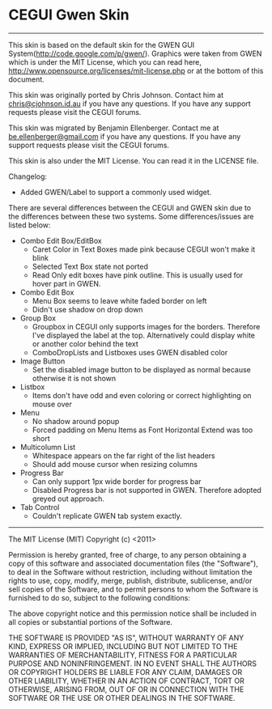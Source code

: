 # CEGUI Gwen Skin
------------------

This skin is based on the default skin for the GWEN GUI System(http://code.google.com/p/gwen/).
Graphics were taken from GWEN which is under the MIT License, which you can read here,
http://www.opensource.org/licenses/mit-license.php or at the bottom of this document.

This skin was originally ported by Chris Johnson. Contact him at chris@cjohnson.id.au if you have any
questions. If you have any support requests please visit the CEGUI forums.

This skin was migrated by Benjamin Ellenberger. Contact me at be.ellenberger@gmail.com if you have any
questions. If you have any support requests please visit the CEGUI forums.

This skin is also under the MIT License. You can read it in the LICENSE file.

Changelog:

- Added GWEN/Label to support a commonly used widget.

There are several differences between the CEGUI and GWEN skin due to the differences between
these two systems. Some differences/issues are listed below:

 - Combo Edit Box/EditBox
    - Caret Color in Text Boxes made pink because CEGUI won't make it blink
    - Selected Text Box state not ported
    - Read Only edit boxes have pink outline. This is usually used for hover part in GWEN.
 - Combo Edit Box
    - Menu Box seems to leave white faded border on left
    - Didn't use shadow on drop down
 - Group Box
    - Groupbox in CEGUI only supports images for the borders. Therefore I've displayed the
      label at the top. Alternatively could display white or another color behind the text
    - ComboDropLists and Listboxes uses GWEN disabled color
 - Image Button
    - Set the disabled image button to be displayed as normal because otherwise it is not
      shown
 - Listbox
    - Items don't have odd and even coloring or correct highlighting on mouse over
 - Menu
    - No shadow around popup
    - Forced padding on Menu Items as Font Horizontal Extend was too short
 - Multicolumn List
    - Whitespace appears on the far right of the list headers
    - Should add mouse cursor when resizing columns
 - Progress Bar
    - Can only support 1px wide border for progress bar
    - Disabled Progress bar is not supported in GWEN. Therefore adopted greyed out approach.
 - Tab Control
    - Couldn't replicate GWEN tab system exactly.

---------------------------------------

The MIT License (MIT)
Copyright (c) <2011> <Garry Newman>

Permission is hereby granted, free of charge, to any person obtaining a copy of this software and associated documentation files (the "Software"), to deal in the Software without restriction, including without limitation the rights to use, copy, modify, merge, publish, distribute, sublicense, and/or sell copies of the Software, and to permit persons to whom the Software is furnished to do so, subject to the following conditions:

The above copyright notice and this permission notice shall be included in all copies or substantial portions of the Software.

THE SOFTWARE IS PROVIDED "AS IS", WITHOUT WARRANTY OF ANY KIND, EXPRESS OR IMPLIED, INCLUDING BUT NOT LIMITED TO THE WARRANTIES OF MERCHANTABILITY, FITNESS FOR A PARTICULAR PURPOSE AND NONINFRINGEMENT. IN NO EVENT SHALL THE AUTHORS OR COPYRIGHT HOLDERS BE LIABLE FOR ANY CLAIM, DAMAGES OR OTHER LIABILITY, WHETHER IN AN ACTION OF CONTRACT, TORT OR OTHERWISE, ARISING FROM, OUT OF OR IN CONNECTION WITH THE SOFTWARE OR THE USE OR OTHER DEALINGS IN THE SOFTWARE.
